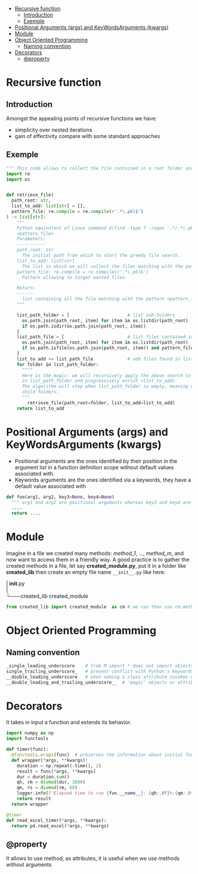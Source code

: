 - [Recursive function](#recursive-function)
  - [Introduction](#introduction)
  - [Exemple](#exemple)
- [Positional Arguments (args) and KeyWordsArguments (kwargs)](#positional-arguments-args-and-keywordsarguments-kwargs)
- [Module](#module)
- [Object Oriented Programming](#object-oriented-programming)
  - [Naming convention](#naming-convention)
- [Decorators](#decorators)
  - [@property](#property)

# Recursive function

## Introduction

Amongst the appealing points of recursive functions we have:

- simplicity over nested iterations
- gain of effectivity compare with some standard approaches

## Exemple

````python
""" This code allows to collect the file contained in a root folder and its child folders depending on file extension. """
import re
import os


def retrieve_file(
  path_root: str,
  list_to_add: list[str] = [],
  pattern_file: re.compile = re.compile(r'.*\.pkl$')
) -> list[str]:
    """
    Python equivalent of Linux command $(find -type f -regex '.*/.*\.pkl$') for default value of
    <pattern_file>
    Parameters:
    -----------
    path_root: str
      The initial path from which to start the greedy file search.
    list_to_add: list[str]
      The list in which we will collect the files matching with the pattern.
    pattern_file: re.compile = re.compile(r'.*\.pkl$')
      Pattern allowing to target wanted files.

    Return:
    -------
      list containing all the file matching with the pattern <pattern_file>
    """

    list_path_folder = [                      # list sub-folders
      os.path.join(path_root, item) for item in os.listdir(path_root) 
      if os.path.isdir(os.path.join(path_root, item))
    ]
    list_path_file = [                        # list files contained in root folder
      os.path.join(path_root, item) for item in os.listdir(path_root) 
      if os.path.isfile(os.path.join(path_root, item)) and pattern_file.match(item)
    ]
    list_to_add += list_path_file             # add files found in list_path_file
    for folder in list_path_folder:
      """" 
      Here is the magic: we will recursively apply the above search to the sub-folders contained 
      in list_path_folder and progressively enrich <list_to_add>. 
      The algorithm will stop when list_path_folder is empty, meaning when there are not anymore
      child folders.
      """
        retrieve_file(path_root=folder, list_to_add=list_to_add)
    return list_to_add
````

# Positional Arguments (args) and KeyWordsArguments (kwargs)

- Positional arguments are the ones identified by their position in the argument
list in a function definition scope without  default values associated with.
- Keywords arguments are the ones identified via a keywords, they have a default value associated with

````python
def foo(arg1, arg2, key3=None, key4=None)
  """ arg1 and arg2 are positional arguments whereas key3 and key4 are the keyword arguments"""
  ....
  return ....
````

# Module

Imagine in a file we created many methods: *method_1*, ..., *method_m*, and now want to access
them in a friendly way.
A good practice is to gather the created methods in a file, let say **created_module.py**,
put it in a folder like **created_lib** then create an empty file name `__init__.py` like here:

|    __init__.py\
|\
└───created_lib
        created_module

````python
from created_lib import created_module  as cm # we can then use cm.method_1
````

# Object Oriented Programming

## Naming convention

````python
_single_leading_underscore    # from M import * does not import objects whose names start with an _
single_trailing_underscore_   # prevent conflict with Python's keywords
__double_leading_underscore   # when naming a class attribute invokes name (inside class FooBar __boo becomes _FooBar__boo)
__double_leading_and_trailing_underscore__  # 'magic' objects or attributes that live in user-controlled namespaces
````

# Decorators

It takes in input a function and extends its behavior.

````python
import numpy as np
import functools

def timer(func):
  @functools.wraps(func)  # preserves the information about initial function <func>
  def wrapper(*args, **kwargs):
    duration = np.repeat(-time(), 2)
    result = func(*args, **kwargs)
    dur = duration.sum()
    qh, rm = divmod(dur, 3600)
    qm, rs = divmod(rm, 60)
    logger.info(f'Elapsed time to run {fun.__name__}: {qh:.0f}h:{qm:.0f}m:{rs:.0f}s')
    return result
  return wrapper

@timer
def read_excel_timer(*args, **kwargs):
  return pd.read_excel(*args, **kwargs)

````

## @property

It allows to use method, as attributes, it is useful when we use methods without arguments
